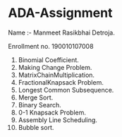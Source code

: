 # ADA-Assignment
Name :- Manmeet Rasikbhai Detroja.  

Enrollment no. 190010107008  

1) Binomial Coefficient.  
2) Making Change Problem.  
3) MatrixChainMultiplication.  
4) FractionalKnapsack Problem.  
5) Longest Common Subsequence.  
6) Merge Sort.  
7) Binary Search.  
8) 0-1 Knapsack Problem.  
9) Assembly Line Scheduling.  
10) Bubble sort.


